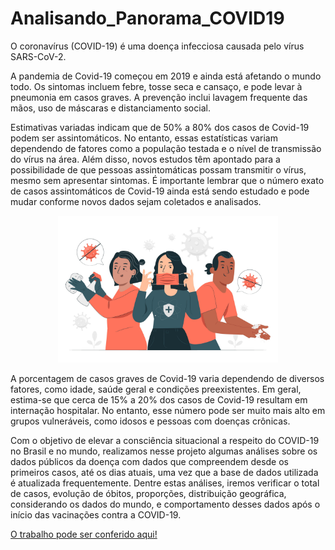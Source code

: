 # Analisando_Panorama_COVID19

O coronavírus (COVID-19) é uma doença infecciosa causada pelo vírus SARS-CoV-2.

A pandemia de Covid-19 começou em 2019 e ainda está afetando o mundo todo. Os sintomas incluem febre, tosse seca e cansaço, e pode levar à pneumonia em casos graves. A prevenção inclui lavagem frequente das mãos, uso de máscaras e distanciamento social.

Estimativas variadas indicam que de 50% a 80% dos casos de Covid-19 podem ser assintomáticos. No entanto, essas estatísticas variam dependendo de fatores como a população testada e o nível de transmissão do vírus na área. Além disso, novos estudos têm apontado para a possibilidade de que pessoas assintomáticas possam transmitir o vírus, mesmo sem apresentar sintomas. É importante lembrar que o número exato de casos assintomáticos de Covid-19 ainda está sendo estudado e pode mudar conforme novos dados sejam coletados e analisados.

<p align="center">
  <img src="joao_covid19.jpg" width=70% >
</p>


A porcentagem de casos graves de Covid-19 varia dependendo de diversos fatores, como idade, saúde geral e condições preexistentes. Em geral, estima-se que cerca de 15% a 20% dos casos de Covid-19 resultam em internação hospitalar. No entanto, esse número pode ser muito mais alto em grupos vulneráveis, como idosos e pessoas com doenças crônicas. 

Com o objetivo de elevar a consciência situacional a respeito do COVID-19 no Brasil e no mundo, realizamos nesse projeto algumas análises sobre os dados públicos da doença com dados que compreendem desde os primeiros casos, até os dias atuais, uma vez que a base de dados utilizada é atualizada frequentemente. Dentre estas análises, iremos verificar o total de casos, evolução de óbitos, proporções, distribuição geográfica, considerando os dados do mundo, e comportamento desses dados após o início das vacinações contra a COVID-19.

[O trabalho pode ser conferido aqui!](https://github.com/joaomarcelofc/Analisando_Panorama_COVID19/blob/main/Google_Colab1_Panorama_do_COVID_19_no_Brasil_e_no_mundo_V3.ipynb)
